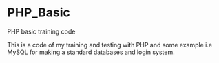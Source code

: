 # PHP_Basic
PHP basic training code 

This is a code of my training and testing with PHP and some example i.e MySQL for making a standard databases and login system.
